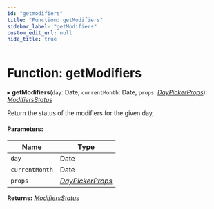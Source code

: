 ```yaml
---
id: "getmodifiers"
title: "Function: getModifiers"
sidebar_label: "getModifiers"
custom_edit_url: null
hide_title: true
---
```


# Function: getModifiers

▸ **getModifiers**(`day`: Date, `currentMonth`: Date, `props`: [*DayPickerProps*](../interfaces/daypickerprops.md)): [*ModifiersStatus*](../types/modifiersstatus.md)

Return the status of the modifiers for the given day,

#### Parameters:

Name | Type |
------ | ------ |
`day` | Date |
`currentMonth` | Date |
`props` | [*DayPickerProps*](../interfaces/daypickerprops.md) |

**Returns:** [*ModifiersStatus*](../types/modifiersstatus.md)
